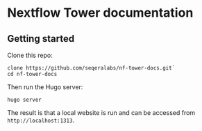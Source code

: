# Nextflow Tower documentation 

## Getting started 


Clone this repo: 

```
clone https://github.com/seqeralabs/nf-tower-docs.git`
cd nf-tower-docs
```

Then run the Hugo server:

```
hugo server
```


The result is that a local website is run and can be
accessed from `http://localhost:1313`.
